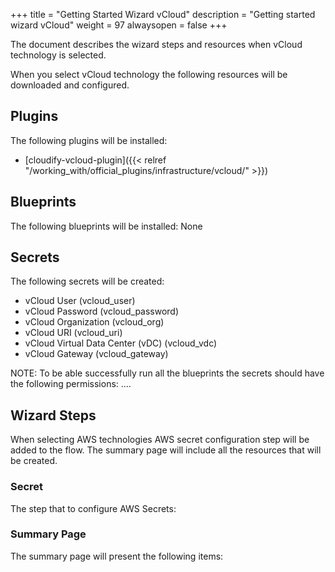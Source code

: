 +++
title = "Getting Started Wizard vCloud"
description = "Getting started wizard vCloud"
weight = 97
alwaysopen = false
+++

The document describes the wizard steps and resources when vCloud technology is selected.

When you select vCloud technology the following resources will be downloaded and configured.

## Plugins

The following plugins will be installed:

- [cloudify-vcloud-plugin]({{< relref "/working_with/official_plugins/infrastructure/vcloud/" >}})


## Blueprints

The following blueprints will be installed:
None

## Secrets

The following secrets will be created:

- vCloud User (vcloud_user)
- vCloud Password (vcloud_password)
- vCloud Organization (vcloud_org)
- vCloud URI (vcloud_uri)
- vCloud Virtual Data Center (vDC) (vcloud_vdc)
- vCloud Gateway (vcloud_gateway)

NOTE: To be able successfully run all the blueprints the secrets should have the following permissions:
....

## Wizard Steps

When selecting AWS technologies AWS secret configuration step will be added to the flow. The summary page will include all the resources that will be created.
 
### Secret

The step that to configure AWS Secrets:


### Summary Page

The summary page will present the following items:
